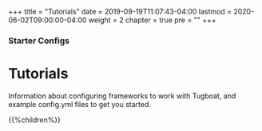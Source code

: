 +++
title = "Tutorials"
date = 2019-09-19T11:07:43-04:00
lastmod = 2020-06-02T09:00:00-04:00
weight = 2
chapter = true
pre = ""
+++

### Starter Configs

# Tutorials

Information about configuring frameworks to work with Tugboat, and example config.yml files to get you started.

{{%children%}}
